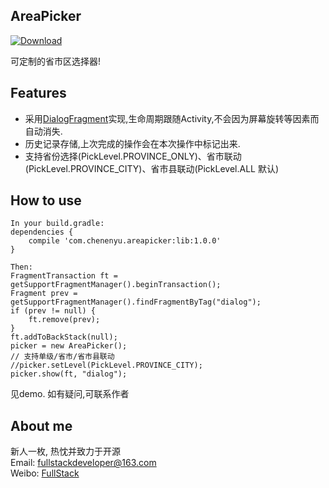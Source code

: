 ## AreaPicker
[ ![Download](https://api.bintray.com/packages/chenenyu/maven/area-picker/images/download.svg) ](https://bintray.com/chenenyu/maven/area-picker/_latestVersion)

可定制的省市区选择器!

## Features

* 采用[DialogFragment](http://developer.android.com/intl/zh-cn/reference/android/app/DialogFragment.html)实现,生命周期跟随Activity,不会因为屏幕旋转等因素而自动消失.
* 历史记录存储,上次完成的操作会在本次操作中标记出来.
* 支持省份选择(PickLevel.PROVINCE_ONLY)、省市联动(PickLevel.PROVINCE_CITY)、省市县联动(PickLevel.ALL  默认)

## How to use
	In your build.gradle:
	dependencies {
    	compile 'com.chenenyu.areapicker:lib:1.0.0'
	}
	
	Then:
	FragmentTransaction ft = getSupportFragmentManager().beginTransaction();
	Fragment prev = getSupportFragmentManager().findFragmentByTag("dialog");
	if (prev != null) {
    	ft.remove(prev);
	}
	ft.addToBackStack(null);
	picker = new AreaPicker();
	// 支持单级/省市/省市县联动
	//picker.setLevel(PickLevel.PROVINCE_CITY);
	picker.show(ft, "dialog");
	

见demo. 如有疑问,可联系作者

## About me

新人一枚, 热忱并致力于开源  
Email: fullstackdeveloper@163.com  
Weibo: [FullStack](http://weibo.com/5460990917/profile?topnav=1&wvr=6)  


